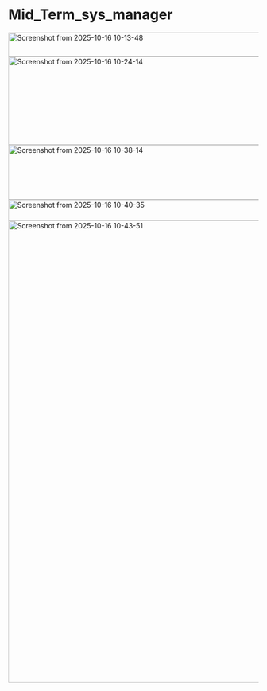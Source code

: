 # Mid_Term_sys_manager
<img width="650" height="48" alt="Screenshot from 2025-10-16 10-13-48" src="https://github.com/user-attachments/assets/98b721de-af33-4bc4-9dde-3d578242b725" />
<img width="739" height="178" alt="Screenshot from 2025-10-16 10-24-14" src="https://github.com/user-attachments/assets/826c5235-ad6f-48f1-98ac-93fe81f82710" />
<img width="851" height="110" alt="Screenshot from 2025-10-16 10-38-14" src="https://github.com/user-attachments/assets/0f31a7b2-57de-48ae-a5c4-33a2f1fd713b" />
<img width="851" height="42" alt="Screenshot from 2025-10-16 10-40-35" src="https://github.com/user-attachments/assets/7c5c408b-8936-4c59-9127-ee66ecb471f3" />
<img width="914" height="929" alt="Screenshot from 2025-10-16 10-43-51" src="https://github.com/user-attachments/assets/da473b0e-0986-4561-82b7-f75319796bba" />
